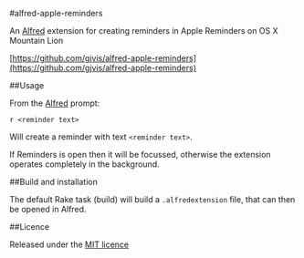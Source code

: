 #alfred-apple-reminders

An [Alfred][alfred] extension for creating reminders in Apple Reminders on OS X Mountain Lion

[https://github.com/gjvis/alfred-apple-reminders](https://github.com/gjvis/alfred-apple-reminders)

##Usage

From the [Alfred][alfred] prompt:

    r <reminder text>

Will create a reminder with text `<reminder text>`.

If Reminders is open then it will be focussed, otherwise the extension operates completely in the background.

##Build and installation

The default Rake task (build) will build a `.alfredextension` file, that can then be opened in Alfred.

[alfred]: http://alfredapp.com/

##Licence

Released under the [MIT licence](http://opensource.org/licenses/MIT)
